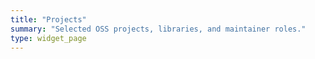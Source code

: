 ```yaml
---
title: "Projects"
summary: "Selected OSS projects, libraries, and maintainer roles."
type: widget_page
---
```

